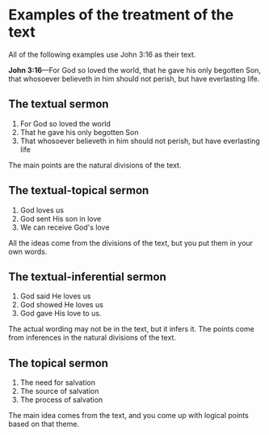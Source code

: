 # Examples of the treatment of the text

All of the following examples use John 3:16 as their text.

**John 3:16**—For God so loved the world, that he gave his only begotten Son, that whosoever believeth in him should not perish, but have everlasting life.

## The textual sermon

1. For God so loved the world
2. That he gave his only begotten Son
3. That whosoever believeth in him should not perish, but have everlasting life

The main points are the natural divisions of the text.

## The textual-topical sermon

1. God loves us
2. God sent His son in love
3. We can receive God's love

All the ideas come from the divisions of the text, but you put them in your own words.

## The textual-inferential sermon

1. God said He loves us
2. God showed He loves us
3. God gave His love to us.

The actual wording may not be in the text, but it infers it. The points come from inferences in the natural divisions of the text.

## The topical sermon

1. The need for salvation
2. The source of salvation
3. The process of salvation

The main idea comes from the text, and you come up with logical points based on that theme.
